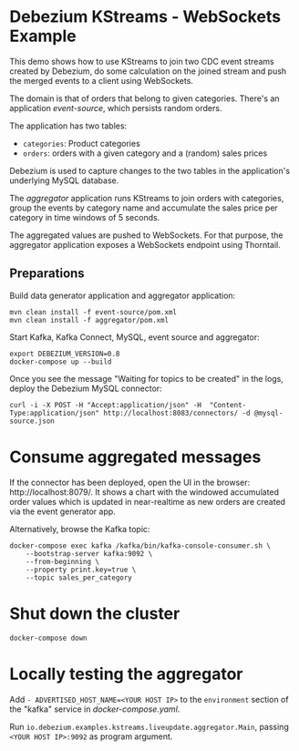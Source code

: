 # Debezium KStreams - WebSockets Example

This demo shows how to use KStreams to join two CDC event streams created by Debezium,
do some calculation on the joined stream and push the merged events to a client using WebSockets.

The domain is that of orders that belong to given categories.
There's an application _event-source_, which persists random orders.

The application has two tables:

* `categories`: Product categories
* `orders`: orders with a given category and a (random) sales prices

Debezium is used to capture changes to the two tables in the application's underlying MySQL database.

The _aggregator_ application runs KStreams to join orders with categories,
group the events by category name and accumulate the sales price per category in time windows of 5 seconds.

The aggregated values are pushed to WebSockets.
For that purpose, the aggregator application exposes a WebSockets endpoint using Thorntail.

## Preparations

Build data generator application and aggregator application:

```shell
mvn clean install -f event-source/pom.xml
mvn clean install -f aggregator/pom.xml
```

Start Kafka, Kafka Connect, MySQL, event source and aggregator:

```shell
export DEBEZIUM_VERSION=0.8
docker-compose up --build
```

Once you see the message "Waiting for topics to be created" in the logs,
deploy the Debezium MySQL connector:

```shell
curl -i -X POST -H "Accept:application/json" -H  "Content-Type:application/json" http://localhost:8083/connectors/ -d @mysql-source.json
```

# Consume aggregated messages

If the connector has been deployed, open the UI in the browser: http://localhost:8079/.
It shows a chart with the windowed accumulated order values which is updated in near-realtime as new orders are created via the event generator app.

Alternatively, browse the Kafka topic:

```shell
docker-compose exec kafka /kafka/bin/kafka-console-consumer.sh \
    --bootstrap-server kafka:9092 \
    --from-beginning \
    --property print.key=true \
    --topic sales_per_category
```

# Shut down the cluster

```shell
docker-compose down
```

# Locally testing the aggregator

Add `- ADVERTISED_HOST_NAME=<YOUR HOST IP>` to the `environment` section of the "kafka" service in _docker-compose.yaml_.

Run `io.debezium.examples.kstreams.liveupdate.aggregator.Main`, passing `<YOUR HOST IP>:9092` as program argument.
